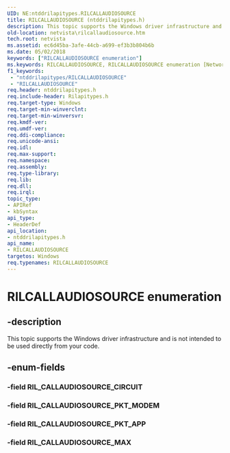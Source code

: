 ```yaml
---
UID: NE:ntddrilapitypes.RILCALLAUDIOSOURCE
title: RILCALLAUDIOSOURCE (ntddrilapitypes.h)
description: This topic supports the Windows driver infrastructure and is not intended to be used directly from your code.
old-location: netvista\rilcallaudiosource.htm
tech.root: netvista
ms.assetid: ec6d45ba-3afe-44cb-a699-ef3b3b804b6b
ms.date: 05/02/2018
keywords: ["RILCALLAUDIOSOURCE enumeration"]
ms.keywords: RILCALLAUDIOSOURCE, RILCALLAUDIOSOURCE enumeration [Network Drivers Starting with Windows Vista], RIL_CALLAUDIOSOURCE_MAX, RIL_CALLAUDIOSOURCE_PKT_APP, RIL_CALLAUDIOSOURCE_PKT_MODEM, netvista.rilcallaudiosource, ntddrilapitypes/RILCALLAUDIOSOURCE, ntddrilapitypes/RIL_CALLAUDIOSOURCE_MAX, ntddrilapitypes/RIL_CALLAUDIOSOURCE_PKT_APP, ntddrilapitypes/RIL_CALLAUDIOSOURCE_PKT_MODEM
f1_keywords:
 - "ntddrilapitypes/RILCALLAUDIOSOURCE"
 - "RILCALLAUDIOSOURCE"
req.header: ntddrilapitypes.h
req.include-header: Rilapitypes.h
req.target-type: Windows
req.target-min-winverclnt: 
req.target-min-winversvr: 
req.kmdf-ver: 
req.umdf-ver: 
req.ddi-compliance: 
req.unicode-ansi: 
req.idl: 
req.max-support: 
req.namespace: 
req.assembly: 
req.type-library: 
req.lib: 
req.dll: 
req.irql: 
topic_type:
- APIRef
- kbSyntax
api_type:
- HeaderDef
api_location:
- ntddrilapitypes.h
api_name:
- RILCALLAUDIOSOURCE
targetos: Windows
req.typenames: RILCALLAUDIOSOURCE
---
```


# RILCALLAUDIOSOURCE enumeration


## -description


This topic supports the Windows driver infrastructure and is not intended to be used directly from your code.


## -enum-fields




### -field RIL_CALLAUDIOSOURCE_CIRCUIT


### -field RIL_CALLAUDIOSOURCE_PKT_MODEM


### -field RIL_CALLAUDIOSOURCE_PKT_APP


### -field RIL_CALLAUDIOSOURCE_MAX

